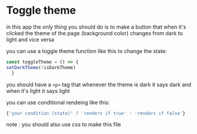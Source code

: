 # Toggle theme 
in this app the only thing you should do is to make a button that when it's clicked
the theme of the page (background color) changes from dark to light  and vice versa


you can use a toggle theme function like this to change the state: 

```jsx
const toggleTheme = () => {
setDarkTheme(!isDarkTheme)
  }
```

you should have a `<p>` tag that whenever the theme is dark it says dark and when it's light it says light

you can use conditional rendeing like this:
```jsx 
{'your condition (state)' ? 'renders if true' : 'renders if false'}
```


note : you should also use css to make this file